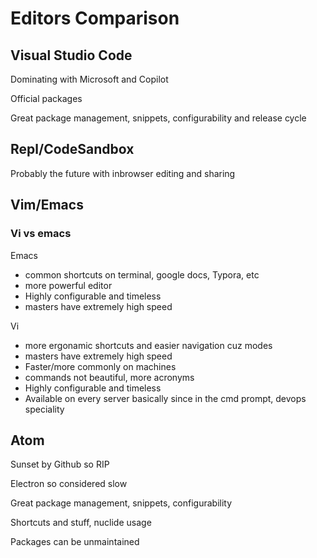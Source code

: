 # Editors Comparison

##  Visual Studio Code

Dominating with Microsoft and Copilot

Official packages

Great package management, snippets, configurability and release cycle

## Repl/CodeSandbox

Probably the future with inbrowser editing and sharing

## Vim/Emacs

### Vi vs emacs

Emacs 

- common shortcuts on terminal, google docs, Typora, etc 
- more powerful editor 
- Highly configurable and timeless
- masters have extremely high speed

Vi

- more ergonamic shortcuts and easier navigation cuz modes
- masters have extremely high speed
- Faster/more commonly on machines
- commands not beautiful, more acronyms
- Highly configurable and timeless
- Available on every server basically since in the cmd prompt, devops speciality

## Atom

Sunset by Github so RIP

Electron so considered slow

Great package management, snippets, configurability

Shortcuts and stuff, nuclide usage

Packages can be unmaintained

